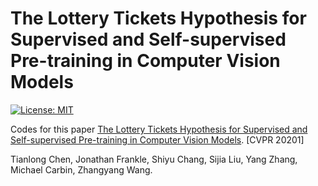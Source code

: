 # The Lottery Tickets Hypothesis for Supervised and Self-supervised Pre-training in Computer Vision Models

[![License: MIT](https://img.shields.io/badge/License-MIT-green.svg)](https://opensource.org/licenses/MIT)

Codes for this paper [The Lottery Tickets Hypothesis for Supervised and Self-supervised Pre-training in Computer Vision Models](https://arxiv.org/abs/2012.06908). [CVPR 20201]

Tianlong Chen, Jonathan Frankle, Shiyu Chang, Sijia Liu, Yang Zhang, Michael Carbin, Zhangyang Wang.
